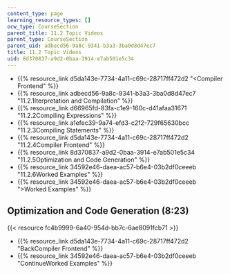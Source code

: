 ```yaml
---
content_type: page
learning_resource_types: []
ocw_type: CourseSection
parent_title: 11.2 Topic Videos
parent_type: CourseSection
parent_uid: adbecd56-9a8c-9341-b3a3-3ba0d8d47ec7
title: 11.2 Topic Videos
uid: 8d370837-a9d2-0baa-3914-e7ab501e5c34
---
```


*   {{% resource_link d5da143e-7734-4a11-c69c-28717ff472d2 "\<Compiler Frontend" %}}
*   {{% resource_link adbecd56-9a8c-9341-b3a3-3ba0d8d47ec7 "11.2.1Iterpretation and Compilation" %}}
*   {{% resource_link d66965fd-83fa-c1e9-160c-d41afaa31671 "11.2.2Compiling Expressions" %}}
*   {{% resource_link a1efec39-9a74-efd3-c2f2-729f65630bcc "11.2.3Compiling Statements" %}}
*   {{% resource_link d5da143e-7734-4a11-c69c-28717ff472d2 "11.2.4Compiler Frontend" %}}
*   {{% resource_link 8d370837-a9d2-0baa-3914-e7ab501e5c34 "11.2.5Optimization and Code Generation" %}}
*   {{% resource_link 34592e46-daea-ac57-b6e4-03b2df0ceeeb "11.2.6Worked Examples" %}}
*   {{% resource_link 34592e46-daea-ac57-b6e4-03b2df0ceeeb "\>Worked Examples" %}}

Optimization and Code Generation (8:23)
---------------------------------------

{{< resource fc4b9999-6a40-954d-bb7c-6ae8091fcb71 >}}

*   {{% resource_link d5da143e-7734-4a11-c69c-28717ff472d2 "BackCompiler Frontend" %}}
*   {{% resource_link 34592e46-daea-ac57-b6e4-03b2df0ceeeb "ContinueWorked Examples" %}}